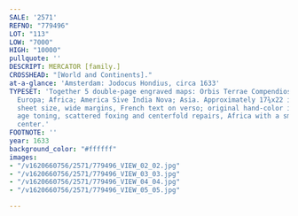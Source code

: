 ```yaml
---
SALE: '2571'
REFNO: "779496"
LOT: "113"
LOW: "7000"
HIGH: "10000"
pullquote: ''
DESCRIPT: MERCATOR [family.]
CROSSHEAD: "[World and Continents]."
at-a-glance: 'Amsterdam: Jodocus Hondius, circa 1633'
TYPESET: 'Together 5 double-page engraved maps: Orbis Terrae Compendiosa Descriptio;
  Europa; Africa; America Sive India Nova; Asia. Approximately 17¾x22 inches each
  sheet size, wide margins, French text on verso; original hand-color in full; general
  age toning, scattered foxing and centerfold repairs, Africa with a small hole at
  center.'
FOOTNOTE: ''
year: 1633
background_color: "#ffffff"
images:
- "/v1620660756/2571/779496_VIEW_02_02.jpg"
- "/v1620660756/2571/779496_VIEW_03_03.jpg"
- "/v1620660756/2571/779496_VIEW_04_04.jpg"
- "/v1620660756/2571/779496_VIEW_05_05.jpg"

---
```

